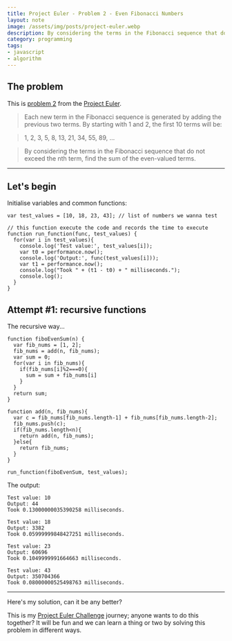 ```yaml
---
title: Project Euler - Problem 2 - Even Fibonacci Numbers
layout: note
image: /assets/img/posts/project-euler.webp
description: By considering the terms in the Fibonacci sequence that do not exceed the nth term, find the sum of the even-valued terms.
category: programming
tags:
- javascript
- algorithm
---
```


## The problem
This is [problem 2](https://projecteuler.net/problem=2) from the [Project Euler](https://projecteuler.net/).

> Each new term in the Fibonacci sequence is generated by adding the previous two terms. By starting with 1 and 2, the first 10 terms will be:

> 1, 2, 3, 5, 8, 13, 21, 34, 55, 89, ...

> By considering the terms in the Fibonacci sequence that do not exceed the nth term, find the sum of the even-valued terms.

---
## Let's begin

Initialise variables and common functions:
```
var test_values = [10, 18, 23, 43]; // list of numbers we wanna test

// this function execute the code and records the time to execute
function run_function(func, test_values) {
  for(var i in test_values){
    console.log('Test value:', test_values[i]);
    var t0 = performance.now();
    console.log('Output:', func(test_values[i]));
    var t1 = performance.now();
    console.log("Took " + (t1 - t0) + " milliseconds.");
    console.log();
  }
}
```

## Attempt #1: recursive functions
The recursive way...
```
function fiboEvenSum(n) {
  var fib_nums = [1, 2];
  fib_nums = add(n, fib_nums);
  var sum = 0;
  for(var i in fib_nums){
    if(fib_nums[i]%2===0){
      sum = sum + fib_nums[i]
    }
  }
  return sum;
}

function add(n, fib_nums){
  var c = fib_nums[fib_nums.length-1] + fib_nums[fib_nums.length-2];
  fib_nums.push(c);
  if(fib_nums.length<n){
    return add(n, fib_nums);
  }else{
    return fib_nums;
  }
}

run_function(fiboEvenSum, test_values);
```

The output:
```
Test value: 10
Output: 44
Took 0.13000000035390258 milliseconds.

Test value: 18
Output: 3382
Took 0.05999999848427251 milliseconds.

Test value: 23
Output: 60696
Took 0.1049999991664663 milliseconds.

Test value: 43
Output: 350704366
Took 0.08000000525498763 milliseconds.
```

---

Here's my solution, can it be any better?

This is my [Project Euler Challenge](https://projecteuler.net/) journey; anyone wants to do this together? It will be fun and we can learn a thing or two by solving this problem in different ways.
